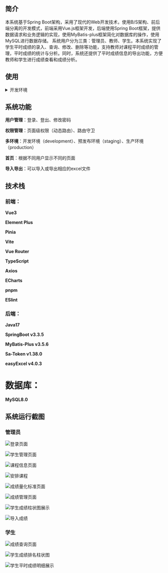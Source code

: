 ## 简介

本系统基于Spring Boot架构，采用了现代的Web开发技术，使用B/S架构、前后端分离的开发模式，前端采用Vue.js框架开发，后端使用Spring Boot框架，提供数据请求和业务逻辑的实现，使用MyBatis-plus框架简化对数据库的操作，使用MySQL进行数据存储。
系统用户分为三类：管理员、教师、学生。本系统实现了学生平时成绩的录入、查询、修改、删除等功能，支持教师对课程平时成绩的管理，平时成绩的统计与分析。同时，系统还提供了平时成绩信息的导出功能，方便教师和学生进行成绩查看和成绩分析。

## 使用

<details>
<summary>开发环境</summary>

<br>

- `Visual Studio Code`
- 安装 `.vscode/extensions.json` 文件中推荐的插件
- `node` 20.x 或 22+
- `pnpm` 9+

</details>


## 系统功能

**用户管理**：登录、登出、修改密码

**权限管理**：页面级权限（动态路由）、路由守卫

**多环境**：开发环境（development）、预发布环境（staging）、生产环境（production）

**首页**：根据不同用户显示不同的页面

**导入导出**：可以导入或导出相应的excel文件


## 技术栈

### 前端：

**Vue3**

**Element Plus**

**Pinia**

**Vite**

**Vue Router**

**TypeScript**

**Axios**

**ECharts**

**pnpm**

**ESlint**



### 后端：

**Java17**

**SpringBoot v3.3.5**

**MyBatis-Plus v3.5.6**

**Sa-Token v1.38.0**

**easyExcel v4.0.3**

# 数据库：

**MySQL8.0**


## 系统运行截图

### 管理员

![登录页面](images/1.png)

![学生管理页面](images/2.png)

![课程信息页面](images/3.png)

![安排课程](images/4.png)

![成绩量化标准页面](images/5.png)

![成绩管理页面](images/6.png)

![学生成绩柱状图展示](images/7.png)

![导入成绩](images/7-1.png)

### 学生

![成绩查询页面](images/8.png)

![学生成绩排名柱状图](images/9.png)

![学生平时成绩明细展示](images/10.png)
